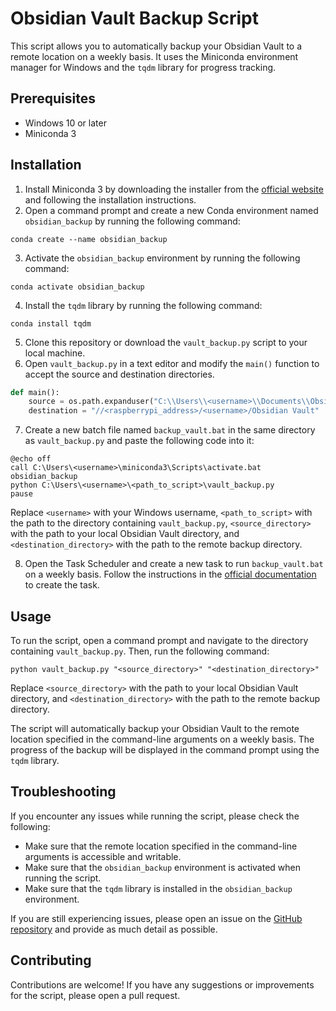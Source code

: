 # Obsidian Vault Backup Script

This script allows you to automatically backup your Obsidian Vault to a remote location on a weekly basis. It uses the Miniconda environment manager for Windows and the `tqdm` library for progress tracking.

## Prerequisites

- Windows 10 or later
- Miniconda 3

## Installation

1. Install Miniconda 3 by downloading the installer from the [official website](https://docs.conda.io/en/latest/miniconda.html) and following the installation instructions.
2. Open a command prompt and create a new Conda environment named `obsidian_backup` by running the following command:

```
conda create --name obsidian_backup
```

3. Activate the `obsidian_backup` environment by running the following command:

```
conda activate obsidian_backup
```

4. Install the `tqdm` library by running the following command:

```
conda install tqdm
```

5. Clone this repository or download the `vault_backup.py` script to your local machine.
6. Open `vault_backup.py` in a text editor and modify the `main()` function to accept the source and destination directories.

```python
def main():
    source = os.path.expanduser("C:\\Users\\<username>\\Documents\\Obsidian Vault")
    destination = "//<raspberrypi_address>/<username>/Obsidian Vault"
```

7. Create a new batch file named `backup_vault.bat` in the same directory as `vault_backup.py` and paste the following code into it:

```
@echo off
call C:\Users\<username>\miniconda3\Scripts\activate.bat obsidian_backup
python C:\Users\<username>\<path_to_script>\vault_backup.py
pause
```

Replace `<username>` with your Windows username, `<path_to_script>` with the path to the directory containing `vault_backup.py`, `<source_directory>` with the path to your local Obsidian Vault directory, and `<destination_directory>` with the path to the remote backup directory.

8. Open the Task Scheduler and create a new task to run `backup_vault.bat` on a weekly basis. Follow the instructions in the [official documentation](https://docs.microsoft.com/en-us/windows/win32/taskschd/task-scheduler-start-page) to create the task.

## Usage

To run the script, open a command prompt and navigate to the directory containing `vault_backup.py`. Then, run the following command:

```
python vault_backup.py "<source_directory>" "<destination_directory>"
```

Replace `<source_directory>` with the path to your local Obsidian Vault directory, and `<destination_directory>` with the path to the remote backup directory.

The script will automatically backup your Obsidian Vault to the remote location specified in the command-line arguments on a weekly basis. The progress of the backup will be displayed in the command prompt using the `tqdm` library.

## Troubleshooting

If you encounter any issues while running the script, please check the following:

- Make sure that the remote location specified in the command-line arguments is accessible and writable.
- Make sure that the `obsidian_backup` environment is activated when running the script.
- Make sure that the `tqdm` library is installed in the `obsidian_backup` environment.

If you are still experiencing issues, please open an issue on the [GitHub repository](https://github.com/itsamanvishwakarma/obsidian-vault-backup) and provide as much detail as possible.

## Contributing

Contributions are welcome! If you have any suggestions or improvements for the script, please open a pull request.
